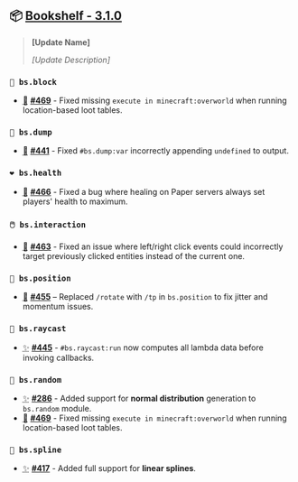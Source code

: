 ## 📦 [Bookshelf - 3.1.0](https://github.com/mcbookshelf/bookshelf/releases/tag/v3.1.0)

> **[Update Name]**
>
> *[Update Description]*


### `🧱 bs.block`

- <abbr title="Bug Fix">🐛</abbr> **[#469](https://github.com/mcbookshelf/bookshelf/issues/469)** - Fixed missing `execute in minecraft:overworld` when running location-based loot tables.


### `🔬 bs.dump`

- <abbr title="Bug Fix">🐛</abbr> **[#441](https://github.com/mcbookshelf/bookshelf/issues/441)** - Fixed `#bs.dump:var` incorrectly appending `undefined` to output.


### `❤️ bs.health`

- <abbr title="Bug Fix">🐛</abbr> **[#466](https://github.com/mcbookshelf/bookshelf/issues/466)** - Fixed a bug where healing on Paper servers always set players' health to maximum.


### `🖱️ bs.interaction`

- <abbr title="Bug Fix">🐛</abbr> **[#463](https://github.com/mcbookshelf/bookshelf/issues/463)** - Fixed an issue where left/right click events could incorrectly target previously clicked entities instead of the current one.


### `🧭 bs.position`

- <abbr title="Bug Fix">🐛</abbr> **[#455](https://github.com/mcbookshelf/bookshelf/issues/455)** – Replaced `/rotate` with `/tp` in `bs.position` to fix jitter and momentum issues.


### `🔦 bs.raycast`

- <abbr title="New Feature">✨</abbr> **[#445](https://github.com/mcbookshelf/bookshelf/issues/445)** - `#bs.raycast:run` now computes all lambda data before invoking callbacks.


### `🎲 bs.random`

- <abbr title="New Feature">✨</abbr>  **[#286](https://github.com/mcbookshelf/bookshelf/issues/286)** - Added support for **normal distribution** generation to `bs.random` module.
- <abbr title="Bug Fix">🐛</abbr> **[#469](https://github.com/mcbookshelf/bookshelf/issues/469)** - Fixed missing `execute in minecraft:overworld` when running location-based loot tables.


### `🧣 bs.spline`

- <abbr title="New Feature">✨</abbr> **[#417](https://github.com/mcbookshelf/bookshelf/issues/417)** - Added full support for **linear splines**.
